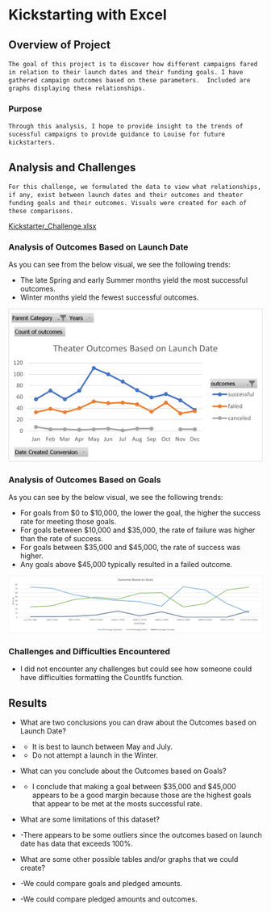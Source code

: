 # Kickstarting with Excel

## Overview of Project

	The goal of this project is to discover how different campaigns fared in relation to their launch dates and their funding goals. I have gathered campaign outcomes based on these parameters.  Included are graphs displaying these relationships.

### Purpose

	Through this analysis, I hope to provide insight to the trends of sucessful campaigns to provide guidance to Louise for future kickstarters.

## Analysis and Challenges
	For this challenge, we formulated the data to view what relationships, if any, exist between launch dates and their outcomes and theater funding goals and their outcomes. Visuals were created for each of these comparisons.  

[Kickstarter_Challenge.xlsx](/Kickstarter_Challenge.xlsx.xlsx)

### Analysis of Outcomes Based on Launch Date

As you can see from the below visual, we see the following trends:
- The late Spring and early Summer months yield the most successful outcomes.
- Winter months yield the fewest successful outcomes.

![Theater Outcomes vs Launch](/Theater_Outcomes_vs_Launch.png)

### Analysis of Outcomes Based on Goals

As you can see by the below visual, we see the following trends:
- For goals from $0 to $10,000, the lower the goal, the higher the success rate for meeting those goals.
- For goals between $10,000 and $35,000, the rate of failure was higher than the rate of success.
- For goals between $35,000 and $45,000, the rate of success was higher.
- Any goals above $45,000 typically resulted in a failed outcome.

![Outcomes vs Goals](/Outcomes_vs_Goals.png)

### Challenges and Difficulties Encountered
- I did not encounter any challenges but could see how someone could have difficulties formatting the CountIfs function.

## Results

- What are two conclusions you can draw about the Outcomes based on Launch Date?
- - It is best to launch between May and July.
- - Do not attempt a launch in the Winter.

- What can you conclude about the Outcomes based on Goals?
- - I conclude that making a goal between $35,000 and $45,000 appears to be a good margin because those are the highest goals that appear to be met at the mosts successful rate.

- What are some limitations of this dataset?
- -There appears to be some outliers since the outcomes based on launch date has data that exceeds 100%.

- What are some other possible tables and/or graphs that we could create?
- -We could compare goals and pledged amounts.
- -We could compare pledged amounts and outcomes.
